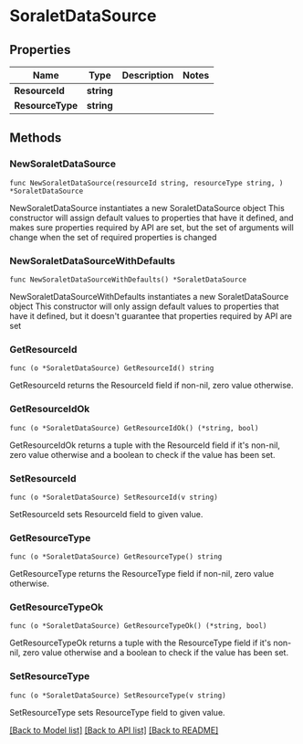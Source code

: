 # SoraletDataSource

## Properties

Name | Type | Description | Notes
------------ | ------------- | ------------- | -------------
**ResourceId** | **string** |  | 
**ResourceType** | **string** |  | 

## Methods

### NewSoraletDataSource

`func NewSoraletDataSource(resourceId string, resourceType string, ) *SoraletDataSource`

NewSoraletDataSource instantiates a new SoraletDataSource object
This constructor will assign default values to properties that have it defined,
and makes sure properties required by API are set, but the set of arguments
will change when the set of required properties is changed

### NewSoraletDataSourceWithDefaults

`func NewSoraletDataSourceWithDefaults() *SoraletDataSource`

NewSoraletDataSourceWithDefaults instantiates a new SoraletDataSource object
This constructor will only assign default values to properties that have it defined,
but it doesn't guarantee that properties required by API are set

### GetResourceId

`func (o *SoraletDataSource) GetResourceId() string`

GetResourceId returns the ResourceId field if non-nil, zero value otherwise.

### GetResourceIdOk

`func (o *SoraletDataSource) GetResourceIdOk() (*string, bool)`

GetResourceIdOk returns a tuple with the ResourceId field if it's non-nil, zero value otherwise
and a boolean to check if the value has been set.

### SetResourceId

`func (o *SoraletDataSource) SetResourceId(v string)`

SetResourceId sets ResourceId field to given value.


### GetResourceType

`func (o *SoraletDataSource) GetResourceType() string`

GetResourceType returns the ResourceType field if non-nil, zero value otherwise.

### GetResourceTypeOk

`func (o *SoraletDataSource) GetResourceTypeOk() (*string, bool)`

GetResourceTypeOk returns a tuple with the ResourceType field if it's non-nil, zero value otherwise
and a boolean to check if the value has been set.

### SetResourceType

`func (o *SoraletDataSource) SetResourceType(v string)`

SetResourceType sets ResourceType field to given value.



[[Back to Model list]](../README.md#documentation-for-models) [[Back to API list]](../README.md#documentation-for-api-endpoints) [[Back to README]](../README.md)


